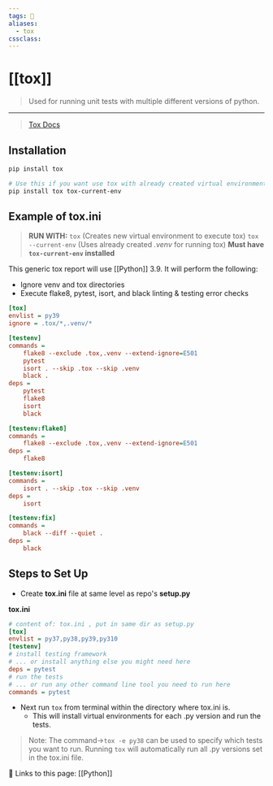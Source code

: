 ```yaml
---
tags: 💽
aliases: 
  - tox
cssclass:
---
```


# [[tox]]

> Used for running unit tests with multiple different versions of python.

---
> [Tox Docs](https://tox.wiki/en/latest/example/basic.html)

## Installation

```bash
pip install tox

# Use this if you want use tox with already created virtual environment
pip install tox tox-current-env
```

## Example of tox.ini

> **RUN WITH:** 
> `tox` (Creates new virtual environment to execute tox)
> `tox --current-env`  (Uses already created *.venv* for running tox) **Must have `tox-current-env` installed**

This generic tox report will use [[Python]] 3.9. It will perform the following:
- Ignore venv and tox directories
- Execute flake8, pytest, isort, and black linting & testing error checks
```ini
[tox]
envlist = py39
ignore = .tox/*,.venv/*

[testenv]
commands =
    flake8 --exclude .tox,.venv --extend-ignore=E501
    pytest
	isort . --skip .tox --skip .venv
	black .
deps =
	pytest
	flake8
	isort
	black

[testenv:flake8]
commands =
	flake8 --exclude .tox,.venv --extend-ignore=E501
deps =
	flake8

[testenv:isort]
commands =
	isort . --skip .tox --skip .venv
deps =
	isort

[testenv:fix]
commands =
	black --diff --quiet .
deps =
	black
```


## Steps to Set Up

- Create **tox.ini** file at same level as repo's **setup.py**

**tox.ini**
```ini
# content of: tox.ini , put in same dir as setup.py
[tox]
envlist = py37,py38,py39,py310
[testenv]
# install testing framework
# ... or install anything else you might need here
deps = pytest
# run the tests
# ... or run any other command line tool you need to run here
commands = pytest
```

- Next run `tox` from terminal within the directory where tox.ini is.
	- This will install virtual environments for each .py version and run the tests.

>Note: The command→`tox -e py38` can be used to specify which tests you want to run. Running `tox` will automatically run all .py versions set in the tox.ini file.

🔗 Links to this page:
[[Python]]